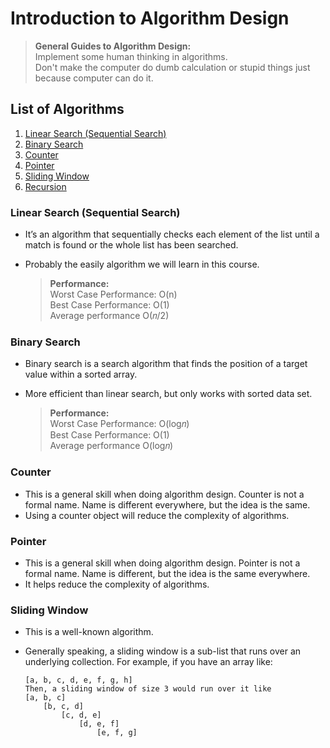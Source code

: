# Introduction to Algorithm Design

> **General Guides to Algorithm Design:**  
> Implement some human thinking in algorithms.  
> Don't make the computer do dumb calculation or stupid things just because computer can do it.

## List of Algorithms

1. [Linear Search (Sequential Search)](#linear-search-sequential-search)
2. [Binary Search](#binary-search)
3. [Counter](#counter)
4. [Pointer](#pointer)
5. [Sliding Window](#sliding-window)
6. [Recursion](#recursion)

### Linear Search (Sequential Search)

- It’s an algorithm that sequentially checks each element of the list until a match is found or the whole list has been searched.
- Probably the easily algorithm we will learn in this course.

  > **Performance:**  
  > Worst Case Performance: O(n)  
  > Best Case Performance: O(1)  
  > Average performance O(𝑛/2)

### Binary Search

- Binary search is a search algorithm that finds the position of a target value within a sorted array.
- More efficient than linear search, but only works with sorted data set.

  > **Performance:**  
  > Worst Case Performance: O(log⁡𝑛)  
  > Best Case Performance: O(1)  
  > Average performance O(log⁡𝑛)

### Counter

- This is a general skill when doing algorithm design. Counter is not a formal name. Name is different everywhere, but the idea is the same.
- Using a counter object will reduce the complexity of algorithms.

### Pointer

- This is a general skill when doing algorithm design. Pointer is not a formal name. Name is different, but the idea is the same everywhere.
- It helps reduce the complexity of algorithms.

### Sliding Window

- This is a well-known algorithm.
- Generally speaking, a sliding window is a sub-list that runs over an underlying collection. For example, if you have an array like:

  ```
  [a, b, c, d, e, f, g, h]
  Then, a sliding window of size 3 would run over it like
  [a, b, c]
      [b, c, d]
          [c, d, e]
              [d, e, f]
                  [e, f, g]
  ```
